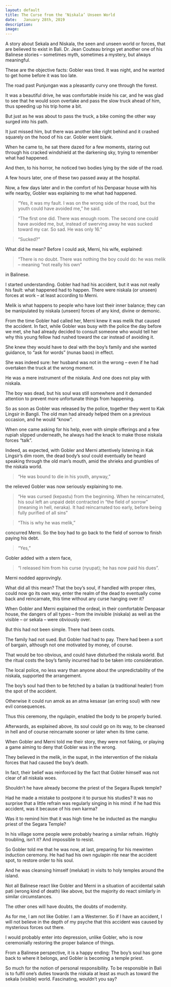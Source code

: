 ```yaml
---
layout: default
title: The Curse from the ‘Niskala’ Unseen World
date:   January 28th, 2019
description:
image:
---
```

A story about Sekala and Niskala, the seen and unseen world or forces, that are believed to exist in Bali. Dr. Jean Couteau brings yet another one of his Balinese stories – sometimes myth, sometimes a mystery, but always meaningful.

These are the objective facts: Gobler was tired. It was night, and he wanted to get home before it was too late.

The road past Punjungan was a pleasantly curvy one through the forest.

It was a beautiful drive, he was comfortable inside his car, and he was glad to see that he would soon overtake and pass the slow truck ahead of him, thus speeding up his trip home a bit.

But just as he was about to pass the truck, a bike coming the other way surged into his path.

It just missed him, but there was another bike right behind and it crashed squarely on the hood of his car. Gobler went blank.

When he came to, he sat there dazed for a few moments, staring out through his cracked windshield at the darkening sky, trying to remember what had happened.

And then, to his horror, he noticed two bodies lying by the side of the road.

A few hours later, one of these two passed away at the hospital.

Now, a few days later and in the comfort of his Denpasar house with his wife nearby, Gobler was explaining to me what had happened.

>“Yes, it was my fault. I was on the wrong side of the road, but the youth could have avoided me,”
 he said.

 >“The first one did. There was enough room. The second one could have avoided me, but, instead of swerving away he was sucked toward my car. So sad. He was only 16.”

>“Sucked?”

What did he mean? Before I could ask, Merni, his wife, explained:

>“There is no doubt. There was nothing the boy could do: he was melik – meaning “not really his own”

in Balinese.

I started understanding. Gobler had had his accident, but it was not really his fault: what happened had to happen. There were niskala (or unseen) forces at work – at least according to Merni.

Melik is what happens to people who have lost their inner balance; they can be manipulated by niskala (unseen) forces of any kind, divine or demonic.

From the time Gobler had called her, Merni knew it was melik that caused the accident. In fact, while Gobler was busy with the police the day before we met, she had already decided to consult someone who would tell her why this young fellow had rushed toward the car instead of avoiding it.

She knew they would have to deal with the boy’s family and she wanted guidance, to “ask for words” (nunas baos) in effect.

She was indeed sure: her husband was not in the wrong – even if he had overtaken the truck at the wrong moment.

He was a mere instrument of the niskala. And one does not play with niskala.

The boy was dead, but his soul was still somewhere and it demanded attention to prevent more unfortunate things from happening.

So as soon as Gobler was released by the police, together they went to Kak Lingsir in Bangli. The old man had already helped them on a previous occasion, and he would “know”.

When one came asking for his help, even with simple offerings and a few rupiah slipped underneath, he always had the knack to make those niskala forces “talk”.

Indeed, as expected, with Gobler and Merni attentively listening in Kak Lingsir’s dim room, the dead body’s soul could eventually be heard speaking through the old man’s mouth, amid the shrieks and grumbles of the niskala world.

>“He was bound to die in his youth, anyway,”

the relieved Gobler was now seriously explaining to me.

>“He was cursed (kepastu) from the beginning. When he reincarnated, his soul left an unpaid debt contracted in “the field of sorrow” (meaning in hell, neraka). It had reincarnated too early, before being fully purified of all sins”

>“This is why he was melik,”

concurred Merni. So the boy had to go back to the field of sorrow to finish paying his debt.

>“Yes,”

Gobler added with a stern face,

>“I released him from his curse (nyupat); he has now paid his dues”.

Merni nodded approvingly.

What did all this mean? That the boy’s soul, if handled with proper rites, could now go its own way, enter the realm of the dead to eventually come back and reincarnate, this time without any curse hanging over it?

When Gobler and Merni explained the ordeal, in their comfortable Denpasar house, the dangers of all types – from the invisible (niskala) as well as the visible – or sekala – were obviously over.

But this had not been simple. There had been costs.

The family had not sued. But Gobler had had to pay. There had been a sort of bargain, although not one motivated by money, of course.

That would be too obvious, and could have disturbed the niskala world. But the ritual costs the boy’s family incurred had to be taken into consideration.

The local police, no less wary than anyone about the unpredictability of the niskala, supported the arrangement.

The boy’s soul had then to be fetched by a balian (a traditional healer) from the spot of the accident.

Otherwise it could run amok as an atma kesasar (an erring soul) with new evil consequences.

Thus this ceremony, the ngulapin, enabled the body to be properly buried.

Afterwards, as explained above, its soul could go on its way, to be cleansed in hell and of course reincarnate sooner or later when its time came.

When Gobler and Merni told me their story, they were not faking, or playing a game aiming to deny that Gobler was in the wrong.

They believed in the melik, in the supat, in the intervention of the niskala forces that had caused the boy’s death.

In fact, their belief was reinforced by the fact that Gobler himself was not clear of all niskala woes.

Shouldn’t he have already become the priest of the Segara Rupek temple?

Had he made a mistake to postpone it to pursue his studies? It was no surprise that a little refrain was regularly singing in his mind: if he had this accident, was it because of his own karma?

Was it to remind him that it was high time he be inducted as the mangku priest of the Segara Temple?

In his village some people were probably hearing a similar refrain. Highly troubling, isn’t it? And impossible to resist.

So Gobler told me that he was now, at last, preparing for his mewinten induction ceremony. He had had his own ngulapin rite near the accident spot, to restore order to his soul.

And he was cleansing himself (melukat) in visits to holy temples around the island.

Not all Balinese react like Gobler and Merni in a situation of accidental salah pati (wrong kind of death) like above, but the majority do react similarly in similar circumstances.

The other ones will have doubts, the doubts of modernity.

As for me, I am not like Gobler. I am a Westerner. So if I have an accident, I will not believe in the depth of my psyche that this accident was caused by mysterious forces out there.

I would probably enter into depression, unlike Gobler, who is now ceremonially restoring the proper balance of things.

From a Balinese perspective, it is a happy ending: The boy’s soul has gone back to where it belongs, and Gobler is becoming a temple priest.

So much for the notion of personal responsibility. To be responsible in Bali is to fulfil one’s duties towards the niskala at least as much as toward the sekala (visible) world. Fascinating, wouldn’t you say?
